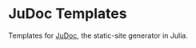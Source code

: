 # JuDoc Templates

Templates for [JuDoc](https://github.com/tlienart/JuDoc.jl), the static-site generator in Julia.
